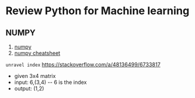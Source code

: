 # Review Python for Machine learning
## NUMPY
1. [numpy](https://github.com/lamegaton/lamegaton.github.io/blob/gh-pages/_posts/notebook/python/Review%20Python.ipynb)
2. [numpy cheatsheet](https://github.com/lamegaton/lamegaton.github.io/blob/gh-pages/_posts/notebook/python/python_cheatsheet.md)

`unravel index`
https://stackoverflow.com/a/48136499/6733817
- given 3x4 matrix
- input: 6,(3,4) -- 6 is the index
- output: (1,2)

